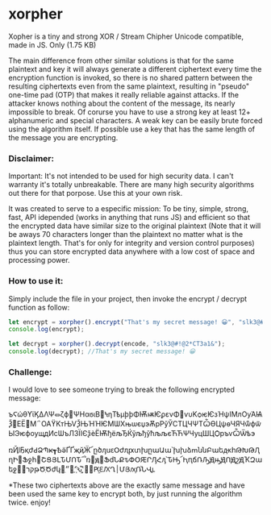 # xorpher

Xopher is a tiny and strong XOR / Stream Chipher Unicode compatible, made in JS. Only (1.75 KB)

The main difference from other similar solutions is that for the same plaintext and key it will always generate a different ciphertext every time the encryption function is invoked, so there is no shared pattern between the resulting ciphertexts even from the same plaintext, resulting in "pseudo" one-time pad (OTP) that makes it really reliable against attacks. If the attacker knows nothing about the content of the message, its nearly impossible to break. Of corurse you have to use a strong key at least 12+ alphanumeric and special characters. A weak key can be easily brute forced using the algorithm itself. If possible use a key that has the same length of the message you are encrypting.

### Disclaimer:

Important: It's not intended to be used for high security data. I can't warranty it's totally unbreakable. There are many high security algorithms out there for that porpose. Use this at your own risk.

It was created to serve to a especific mission: To be tiny, simple, strong, fast, API idepended (works in anything that runs JS) and efficient so that the encrypted data have similar size to the original plaintext (Note that it will be aways 70 characters longer than the plaintext no matter what is the plaintext length. That's for only for integrity and version control purposes) thus you can store encrypted data anywhere with a low cost of space and processing power.

### How to use it:

Simply include the file in your project, then invoke the encrypt / decrypt function as follow:

```javascript
let encrypt = xorpher().encrypt("That's my secret message! 😀", "slk3@#!@2*CT3a1&");
console.log(encrypt);

let decrypt = xorpher().decrypt(encode, "slk3@#!@2*CT3a1&");
console.log(decrypt); //That's my secret message! 😀
```

### Challenge:

I would love to see someone trying to break the following encrypted message:

ъϚώθϒϊϏΔΛΨ⏛ζϕ΢ΨΗαϭιΒ΢ϞηТѣμϸϸΦѬѭѤϼενΦ΂ѵυΚѻѥѤзΉѱΙΜлѸΆѨѮ΃ΕЁ΃Μ΅ΟΑϔΚтЊѴѮЊΉΉѤΜѠХњѡєџэѪрРўЎСТЦЧѰТѼѲЦѱѳЧЯЧѿͮфѿЫЭѥфѹщдИсѠъЛЗЇІЄѯѐЁѬђёљЂЌўљђўћљљєЋЋѰЧуцШЦѺръѵѼѾѣэ

ռҊӏҔқժԀՁՊҝ┱ҌӛҐҐҗҋӜ՜ըծԓսԑՕժԯԗտխըաԱա՝խխձՠննԲաեԫհԹԽԹԮղԻ՗Ֆջհ՗ՇՑՅԼԎՄՈԎ՛՞ռ՘ԭ՗ՖԁՆՔԏՓՕԘՐԒՀԓ՝ԎԢ՜ԦԥճՌԠԬԣԬՈԬշԬҠԶաեִջ԰԰קרթԾֽԾժկּ՗״ֽ՗֢՚֧֡ԅ֪֦֮֮֡ՙ׻׾Ԗ֦ԐԔՂ׀ՄՅԕ׃֛Ռ֘ՆՎְֳւ

*These two ciphertexts above are the exactly same message and have been used the same key to encrypt both, by just running the algorithm twice. enjoy!

